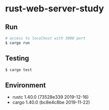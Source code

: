 # rust-web-server-study

## Run

```bash
# access to localhost with 3000 port
$ cargo run
```

## Testing

```bash
$ cargo test
```

## Environment

* rustc 1.40.0 (73528e339 2019-12-16)
* cargo 1.40.0 (bc8e4c8be 2019-11-22)
